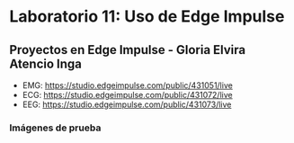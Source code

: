 # Laboratorio 11: Uso de Edge Impulse

## Proyectos en Edge Impulse - Gloria Elvira Atencio Inga

-  EMG: https://studio.edgeimpulse.com/public/431051/live 
-  ECG: https://studio.edgeimpulse.com/public/431072/live
-  EEG: https://studio.edgeimpulse.com/public/431073/live

### Imágenes de prueba 

